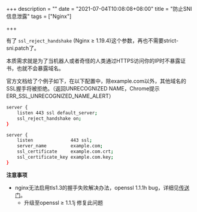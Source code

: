 +++
description = ""
date = "2021-07-04T10:08:08+08:00"
title = "防止SNI信息泄露"
tags = ["Nginx"]

+++

有了 `ssl_reject_handshake` (Nginx ≥ 1.19.4)这个参数，再也不需要strict-sni.patch了。

本质需求就是为了当机器人或者奇怪的人类通过HTTPS访问你的IP时不暴露证书，也就不会暴露域名。

官方文档给了个例子如下，在以下配置中，除example.com以外，其他域名的SSL握手将被拒绝。（返回UNRECOGNIZED NAME，Chrome提示ERR_SSL_UNRECOGNIZED_NAME_ALERT）

```sh
server {
    listen 443 ssl default_server;
    ssl_reject_handshake on;
}

server {
    listen              443 ssl;
    server_name         example.com;
    ssl_certificate     example.com.crt;
    ssl_certificate_key example.com.key;
}
```

**注意事项**

- nginx无法启用tls1.3的握手失败解决办法，openssl 1.1.1h bug，详细见[传送门](https://trac.nginx.org/nginx/ticket/2071)。
    - 升级至openssl ≥ 1.1.1j 修复此问题
